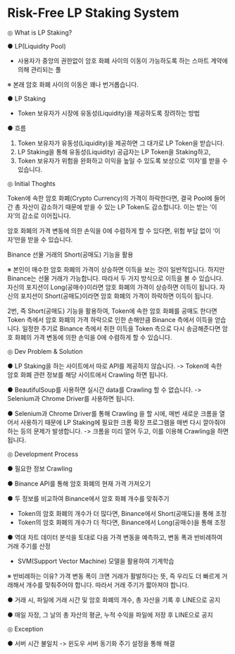 # Risk-Free LP Staking System

◎ What is LP Staking?

● LP(Liquidity Pool)
- 사용자가 중앙의 권한없이 암호 화폐 사이의 이동이 가능하도록 하는 스마트 계약에 의해 관리되는 풀

※ 본래 암호 화폐 사이의 이동은 꽤나 번거롭습니다.

● LP Staking
- Token 보유자가 시장에 유동성(Liquidity)을 제공하도록 장려하는 방법

● 흐름
1. Token 보유자가 유동성(Liquidity)을 제공하면 그 대가로 LP Token을 받습니다. 
2. LP Staking을 통해 유동성(Liquidity) 공급자는 LP Token을 Staking하고,
3. Token 보유자가 위험을 완화하고 이익을 높일 수 있도록 보상으로 ‘이자’를 받을 수 있습니다.

◎ Initial Thoghts

Token에 속한 암호 화폐(Crypto Currency)의 가격이 하락한다면, 결국 Pool에 들어간 총 자산이 감소하기 때문에 받을 수 있는 LP Token도 감소합니다. 이는 받는 ‘이자’의 감소로 이어집니다.

암호 화폐의 가격 변동에 의한 손익을 0에 수렴하게 할 수 있다면, 위험 부담 없이 ‘이자’만을 받을 수 있습니다.

Binance 선물 거래의 Short(공매도) 기능을 활용

※ 본인이 매수한 암호 화폐의 가격이 상승하면 이득을 보는 것이 일반적입니다.  하지만 Binance는 선물 거래가 가능합니다. 따라서 두 가지 방식으로 이득을 볼 수 있습니다.
자신의 포지션이 Long(공매수)이라면 암호 화폐의 가격이 상승하면 이득이 됩니다.
자신의 포지션이 Short(공매도)이라면 암호 화폐의 가격이 하락하면 이득이 됩니다.

2번, 즉 Short(공매도) 기능을 활용하여, Token에 속한 암호 화폐를 공매도 한다면 Token 측에서 암호 화폐의 가격 하락으로 인한 손해만큼 Binance 측에서 이득을 얻습니다. 일정한 주기로 Binance 측에서 취한 이득을 Token 측으로 다시 송금해준다면 암호 화폐의 가격 변동에 의한 손익을 0에 수렴하게 할 수 있습니다.

◎ Dev Problem & Solution

● LP Staking을 하는 사이트에서 따로 API를 제공하지 않습니다. 
-> Token에 속한 암호 화폐 관련 정보를 해당 사이트에서 Crawling 하면 됩니다.

● BeautifulSoup를 사용하면 실시간 data를 Crawling 할 수 없습니다.
-> Selenium과 Chrome Driver를 사용하면 됩니다.

● Selenium과 Chrome Driver를 통해 Crawling 을 할 시에, 매번 새로운 크롬을 열어서 사용하기 때문에
   LP Staking에 필요한 크롬 확장 프로그램을 매번 다시 깔아줘야 하는 등의 문제가 발생합니다.
-> 크롬을 미리 열어 두고, 이를 이용해 Crawling을 하면 됩니다.

◎ Development Process

● 필요한 정보 Crawling

● Binance API를 통해 암호 화폐의 현재 가격 가져오기

● 두 정보를 비교하여 Binance에서 암호 화폐 개수를 맞춰주기
- Token의 암호 화폐의 개수가 더 많다면, Binance에서 Short(공매도)을 통해 조정
- Token의 암호 화폐의 개수가 더 적다면, Binance에서 Long(공매수)을 통해 조정

● 역대 차트 데이터 분석을 토대로 다음 가격 변동을 예측하고, 변동 폭과 반비례하여 거래 주기를 산정
- SVM(Support Vector Machine) 모델을 활용하여 기계학습

※ 반비례하는 이유?
가격 변동 폭이 크면 거래가 활발하다는 뜻, 즉 우리도 더 빠르게 거래해서 개수를 맞춰주어야 합니다.
따라서 거래 주기가 짧아져야 합니다.

● 거래 시, 파일에 거래 시간 및 암호 화폐의 개수, 총 자산을 기록 후 LINE으로 공지

● 매일 자정, 그 날의 총 자산의 평균, 누적 수익을 파일에 저장 후 LINE으로 공지

◎ Exception

● 서버 시간 불일치 -> 윈도우 서버 동기화 주기 설정을 통해 해결
